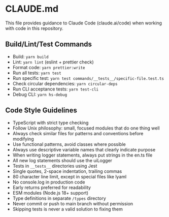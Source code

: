 # CLAUDE.md

This file provides guidance to Claude Code (claude.ai/code) when working with code in this repository.

## Build/Lint/Test Commands
- Build: `yarn build`
- Lint: `yarn lint` (eslint + prettier check)
- Format code: `yarn prettier:write`
- Run all tests: `yarn test`
- Run specific test: `yarn test commands/__tests__/specific-file.test.ts`
- Check circular dependencies: `yarn circular-deps`
- Run CLI acceptance tests: `yarn test-cli`
- Debug CLI: `yarn hs-debug`

## Code Style Guidelines
- TypeScript with strict type checking
- Follow Unix philosophy: small, focused modules that do one thing well
- Always check similar files for patterns and conventions before modifying
- Use functional patterns, avoid classes where possible
- Always use descriptive variable names that clearly indicate purpose
- When writing logger statements, always put strings in the en.ts file
- All new log statements should use the uiLogger
- Tests in `__tests__` directories using Jest
- Single quotes, 2-space indentation, trailing commas
- 80 character line limit, except in special files like lyaml
- No console.log in production code
- Early returns preferred for readability
- ESM modules (Node.js 18+ support)
- Type definitions in separate `/types` directory
- Never commit or push to main branch without permission
- Skipping tests is never a valid solution to fixing them
